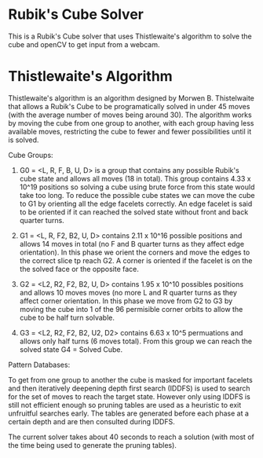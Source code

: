 # Rubik's Cube Solver
This is a Rubik's Cube solver that uses Thistlewaite's algorithm to solve the cube and openCV to get input from a webcam.

# Thistlewaite's Algorithm
Thistlewaite's algorithm is an algorithm designed by Morwen B. Thistelwaite that allows a Rubik's Cube to be programatically solved in under 45 moves (with the average number of moves being around 30). The algorithm works by moving the cube from one group to another, with each group having less available moves, restricting the cube to fewer and fewer possibilities until it is solved.

Cube Groups:

1) G0 = <L, R, F, B, U, D> is a group that contains any possible Rubik's cube state and allows all moves (18 in total). This group contains 4.33 x 10^19 positions so solving a cube using brute force from this state would take too long. To reduce the possible cube states we can move the cube to G1 by orienting all the edge facelets correctly. An edge facelet is said to be oriented if it can reached the solved state without front and back quarter turns.

2) G1 = <L, R, F2, B2, U, D> contains 2.11 x 10^16 possible positions and allows 14 moves in total (no F and B quarter turns as they affect edge orientation). In this phase we orient the corners and move the edges to the correct slice tp reach G2. A corner is oriented if the facelet is on the the solved face or the opposite face.

3) G2 = <L2, R2, F2, B2, U, D> contains 1.95 x 10^10 possibles positions and allows 10 moves moves (no more L and R quarter turns as they affect corner orientation. In this phase we move from G2 to G3 by moving the cube into 1 of the 96 permisible corner orbits to allow the cube to be half turn solvable.

4) G3 = <L2, R2, F2, B2, U2, D2> contains 6.63 x 10^5 permuations and allows only half turns (6 moves total). From this group we can reach the solved state G4 = Solved Cube.

Pattern Databases:

To get from one group to another the cube is masked for important facelets and then iteratively deepening depth first search (IDDFS) is used to search for the set of moves to reach the target state. However only using IDDFS is still not efficient enough so pruning tables are used as a heuristic to exit unfruitful searches early. The tables are generated before each phase at a certain depth and are then consulted during IDDFS. 

The current solver takes about 40 seconds to reach a solution (with most of the time being used to generate the pruning tables).

